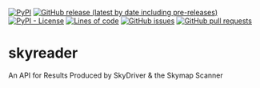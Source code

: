 <!--- Top of README Badges (automated) --->
[![PyPI](https://img.shields.io/pypi/v/icecube-skyreader)](https://pypi.org/project/icecube-skyreader/) [![GitHub release (latest by date including pre-releases)](https://img.shields.io/github/v/release/icecube/skyreader?include_prereleases)](https://github.com/icecube/skyreader/) [![PyPI - License](https://img.shields.io/pypi/l/icecube-skyreader)](https://github.com/icecube/skyreader/blob/main/LICENSE) [![Lines of code](https://img.shields.io/tokei/lines/github/icecube/skyreader)](https://github.com/icecube/skyreader/) [![GitHub issues](https://img.shields.io/github/issues/icecube/skyreader)](https://github.com/icecube/skyreader/issues?q=is%3Aissue+sort%3Aupdated-desc+is%3Aopen) [![GitHub pull requests](https://img.shields.io/github/issues-pr/icecube/skyreader)](https://github.com/icecube/skyreader/pulls?q=is%3Apr+sort%3Aupdated-desc+is%3Aopen) 
<!--- End of README Badges (automated) --->
# skyreader
An API for Results Produced by SkyDriver &amp; the Skymap Scanner
